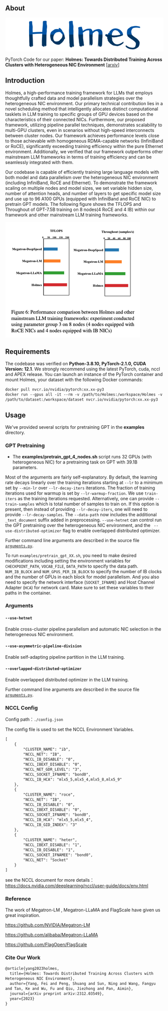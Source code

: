 ## About

![holmes_logo](./images/holmes_logo.png)

PyTorch Code for our paper:  **Holmes: Towards Distributed Training Across Clusters with Heterogeneous NIC Environment** [[arxiv](https://arxiv.org/abs/2312.03549)]

## Introduction

Holmes, a high-performance training framework for LLMs that employs thoughtfully crafted data and model parallelism strategies over the heterogeneous NIC environment. Our primary technical contribution lies in a novel scheduling method that intelligently allocates distinct computational tasklets in LLM training to specific groups of GPU devices based on the characteristics of their connected NICs. Furthermore, our proposed framework, utilizing pipeline parallel techniques, demonstrates scalability to multi-GPU clusters, even in scenarios without high-speed interconnects between
cluster nodes. Our framework achieves performance levels close to those achievable with homogeneous RDMA-capable networks (InfiniBand or RoCE), significantly exceeding training efficiency within the pure Ethernet environment. Additionally, we verified that our framework outperforms other mainstream LLM frameworks in terms of training efficiency and can be seamlessly integrated with them.

Our codebase is capable of efficiently training large language models with both model and data parallelism over the  heterogeneous NIC environment (including InfiniBand, RoCE and Ethernet).  To demonstrate the framework scaling on multiple nodes and model sizes, we set variable hidden size, number of attention heads, and number of layers to get specific model size and use up to 96 A100 GPUs (equipped with InfiniBand and RoCE NIC) to pretrain GPT models. The following figure shows the TFLOPS and Throughout of GPT-7.5B training on 8 nodes(4 RoCE and 4 IB) within our framework and other mainstream LLM training frameworks.

![exp](./images/exp.png)

## Requirements

The codebase was verified on **Python-3.8.10, PyTorch-2.1.0, CUDA Version: 12.1**. We strongly recommend using the latest PyTorch, cuda, nccl and APEX release. You can launch an instance of the PyTorch container and mount Holmes,  your dataset with the following Docker commands:

```
docker pull nvcr.io/nvidia/pytorch:xx.xx-py3
docker run --gpus all -it --rm -v /path/to/Holmes:/workspace/Holmes -v /path/to/dataset:/workspace/dataset nvcr.io/nvidia/pytorch:xx.xx-py3
```

## Usage

We've provided several scripts for pretraining GPT in the **examples** directory.


### GPT Pretraining

- The **examples/pretrain_gpt_4_nodes.sh** script runs 32 GPUs (with heterogeneous NIC) for a pretraining task on GPT with 39.1B parameters. 

Most of the arguments are fairly self-explanatory. By default, the learning rate decays linearly over the training iterations starting at `--lr` to a minimum set by `--min-lr` over `--lr-decay-iters` iterations. The fraction of training iterations used for warmup is set by `--lr-warmup-fraction`.  We use `train-iters` as the training iterations requested. Alternatively, one can provide `--train-samples` which is total number of samples to train on. If this option is present, then instead of providing `--lr-decay-iters`, one will need to provide `--lr-decay-samples`. The `--data-path` now includes the additional `_text_document` suffix added in preprocessing.  `--use-hetnet` can control run the GPT pretraining over the heterogeneous NIC environment, and the ` --use-distributed-optimizer` flag to enable overlapped distributed optimizer.

Further command line arguments are described in the source file [`arguments.py`](https://github.com/NVIDIA/Megatron-LM/blob/main/megatron/arguments.py).

To run `examples/pretrain_gpt_XX.sh`, you need to make desired modifications including setting the environment variables for `CHECKPOINT_PATH`, `VOCAB_FILE`, `DATA_PATH` to specify the data path.  `NUM_IB_BLOCK` and  `NUM_GPUS_PER_IB_BLOCK` to specify the number of IB clocks and the number of GPUs in each block for model parallelism. And you also need to specify the network interface (`SOCKET_IFNAME`) and Host Channel Adapter (`HCA`) for network card. Make sure to set these variables to their paths in the container. 

### Arguments

#### `--use-hetnet`

Enable cross-cluster pipeline parallelism and automatic NIC selection in the heterogeneous NIC environment.

#### `--use-asymmetric-pipeline-division`

Enable self-adapting pipeline partition in the LLM training.

#### `--overlapped-distributed-optimizer`

Enable overlapped distributed optimizer in the LLM training.



Further command line arguments are described in the source file [`arguments.py`](https://github.com/NVIDIA/Megatron-LM/blob/main/megatron/arguments.py).

### NCCL Config

Config path：`./config.json`

The config file is used to set the NCCL Environment Variables.

```
[
    {
        "CLUSTER_NAME": "ib",
        "NCCL_NET": "IB",
        "NCCL_IB_DISABLE": "0",
        "NCCL_IBEXT_DISABLE": "0",
        "NCCL_NET_GDR_LEVEL": "3",
        "NCCL_SOCKET_IFNAME": "bond0",
        "NCCL_IB_HCA": "mlx5_5,mlx5_4,mlx5_8,mlx5_9"
    },
    {
        "CLUSTER_NAME": "roce",
        "NCCL_NET": "IB",
        "NCCL_IB_DISABLE": "0",
        "NCCL_IBEXT_DISABLE": "0",
        "NCCL_SOCKET_IFNAME": "bond0",
        "NCCL_IB_HCA": "mlx5_5,mlx5_4",
        "NCCL_IB_GID_INDEX": "3"
    },
    {
        "CLUSTER_NAME": "heter",
        "NCCL_IBEXT_DISABLE": "1",
        "NCCL_IB_DISABLE": "1",
        "NCCL_SOCKET_IFNAMEE": "bond0",
        "NCCL_NET": "Socket"
    }
]
```

see the NCCL document for more details：https://docs.nvidia.com/deeplearning/nccl/user-guide/docs/env.html



### Reference

The work of Megatron-LM , Megatron-LLaMA and FlagScale have given us great inspiration. 

https://github.com/NVIDIA/Megatron-LM

https://github.com/alibaba/Megatron-LLaMA

https://github.com/FlagOpen/FlagScale



### Cite Our Work

```
@article{yang2023holmes,
  title={Holmes: Towards Distributed Training Across Clusters with Heterogeneous NIC Environment},
  author={Yang, Fei and Peng, Shuang and Sun, Ning and Wang, Fangyu and Tan, Ke and Wu, Fu and Qiu, Jiezhong and Pan, Aimin},
  journal={arXiv preprint arXiv:2312.03549},
  year={2023}
}
```
